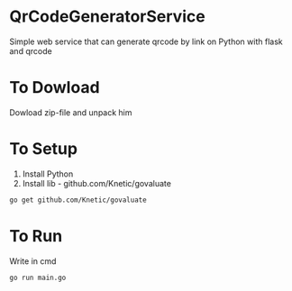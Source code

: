 # QrCodeGeneratorService

Simple web service that can generate qrcode by link on Python with flask and qrcode

# To Dowload

Dowload zip-file and unpack him

# To Setup

1. Install Python
2. Install lib - github.com/Knetic/govaluate

```bash
go get github.com/Knetic/govaluate
```

# To Run

Write in cmd

```bash
go run main.go
```
